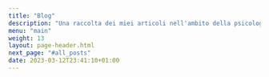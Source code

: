 ```yaml
---
title: "Blog"
description: "Una raccolta dei miei articoli nell'ambito della psicologia e della neuropsicologia"
menu: "main"
weight: 13
layout: page-header.html
next_page: "#all_posts"
date: 2023-03-12T23:41:10+01:00
---
```


